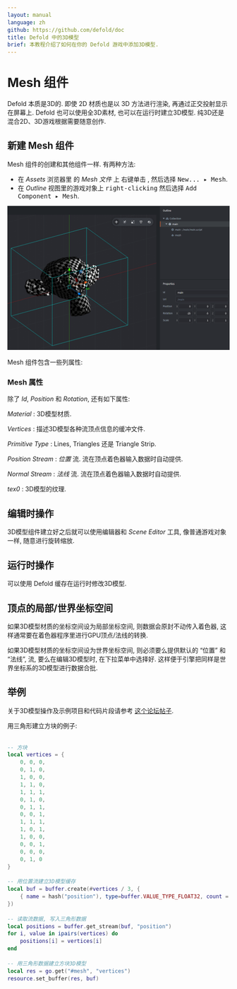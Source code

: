 ```yaml
---
layout: manual
language: zh
github: https://github.com/defold/doc
title: Defold 中的3D模型
brief: 本教程介绍了如何在你的 Defold 游戏中添加3D模型.
---
```


# Mesh 组件

Defold 本质是3D的. 即使 2D 材质也是以 3D 方法进行渲染, 再通过正交投射显示在屏幕上. Defold 也可以使用全3D素材, 也可以在运行时建立3D模型. 纯3D还是混合2D、3D游戏根据需要随意创作.

## 新建 Mesh 组件

Mesh 组件的创建和其他组件一样. 有两种方法:

- 在 *Assets* 浏览器里 的 *Mesh 文件* 上 <kbd>右键单击</kbd> , 然后选择 <kbd>New... ▸ Mesh</kbd>.
- 在 *Outline* 视图里的游戏对象上 <kbd>right-clicking</kbd> 然后选择 <kbd>Add Component ▸ Mesh</kbd>.

![Mesh in game object](/manuals/images/mesh/mesh.png)

Mesh 组件包含一些列属性:

### Mesh 属性

除了 *Id*, *Position* 和 *Rotation*, 还有如下属性:

*Material*
: 3D模型材质.

*Vertices*
: 描述3D模型各种流顶点信息的缓冲文件.

*Primitive Type*
: Lines, Triangles 还是 Triangle Strip.

*Position Stream*
: *位置* 流. 流在顶点着色器输入数据时自动提供.

*Normal Stream*
: *法线* 流. 流在顶点着色器输入数据时自动提供.

*tex0*
: 3D模型的纹理.

## 编辑时操作

3D模型组件建立好之后就可以使用编辑器和 *Scene Editor* 工具, 像普通游戏对象一样, 随意进行旋转缩放.

## 运行时操作

可以使用 Defold 缓存在运行时修改3D模型.

## 顶点的局部/世界坐标空间
如果3D模型材质的坐标空间设为局部坐标空间, 则数据会原封不动传入着色器, 这样通常要在着色器程序里进行GPU顶点/法线的转换.

如果3D模型材质的坐标空间设为世界坐标空间, 则必须要么提供默认的 “位置” 和 “法线”, 流, 要么在编辑3D模型时, 在下拉菜单中选择好. 这样便于引擎把同样是世界坐标系的3D模型进行数据合批.

## 举例
关于3D模型操作及示例项目和代码片段请参考 [这个论坛帖子](https://forum.defold.com/t/mesh-component-in-defold-1-2-169-beta/65137).

用三角形建立方块的例子:

```Lua

-- 方块
local vertices = {
	0, 0, 0,
	0, 1, 0,
	1, 0, 0,
	1, 1, 0,
	1, 1, 1,
	0, 1, 0,
	0, 1, 1,
	0, 0, 1,
	1, 1, 1,
	1, 0, 1,
	1, 0, 0,
	0, 0, 1,
	0, 0, 0,
	0, 1, 0
}

-- 用位置流建立3D模型缓存
local buf = buffer.create(#vertices / 3, {
	{ name = hash("position"), type=buffer.VALUE_TYPE_FLOAT32, count = 3 }
})

-- 读取流数据, 写入三角形数据
local positions = buffer.get_stream(buf, "position")
for i, value in ipairs(vertices) do
	positions[i] = vertices[i]
end

-- 用三角形数据建立方块3D模型
local res = go.get("#mesh", "vertices")
resource.set_buffer(res, buf)
```
